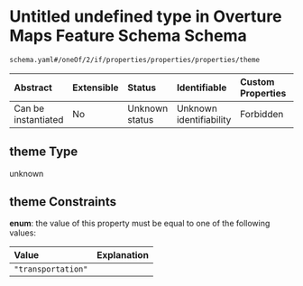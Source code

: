 # Untitled undefined type in Overture Maps Feature Schema Schema

```txt
schema.yaml#/oneOf/2/if/properties/properties/properties/theme
```



| Abstract            | Extensible | Status         | Identifiable            | Custom Properties | Additional Properties | Access Restrictions | Defined In                                                                                     |
| :------------------ | :--------- | :------------- | :---------------------- | :---------------- | :-------------------- | :------------------ | :--------------------------------------------------------------------------------------------- |
| Can be instantiated | No         | Unknown status | Unknown identifiability | Forbidden         | Allowed               | none                | [schema.yaml\*](../../../../../../../tmp/jsonschema/schema/schema.yaml "open original schema") |

## theme Type

unknown

## theme Constraints

**enum**: the value of this property must be equal to one of the following values:

| Value              | Explanation |
| :----------------- | :---------- |
| `"transportation"` |             |
